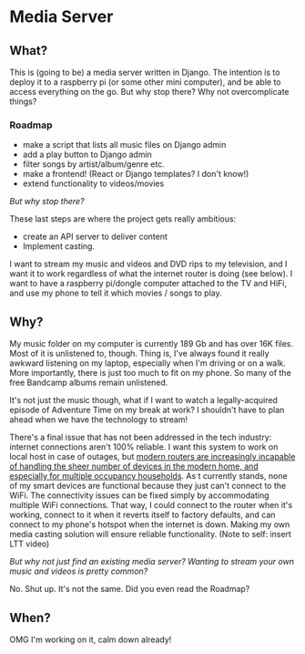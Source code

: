 # Media Server

## What?
This is (going to be) a media server written in Django. The intention is to deploy it to a raspberry pi (or some other mini computer), and be able to access everything on the go. But why stop there? Why not overcomplicate things?

### Roadmap

* make a script that lists all music files on Django admin
* add a play button to Django admin
* filter songs by artist/album/genre etc.
* make a frontend! (React or Django templates? I don't know!)
* extend functionality to videos/movies

*But why stop there?*

These last steps are where the project gets really ambitious:
* create an API server to deliver content
* Implement casting.

I want to stream my music and videos and DVD rips to my television, and I want it to work regardless of what the internet router is doing (see below). I want to have a raspberry pi/dongle computer attached to the TV and HiFi, and use my phone to tell it which movies / songs to play.

## Why?
My music folder on my computer is currently 189 Gb and has over 16K files. Most of it is unlistened to, though. Thing is, I've always found it really awkward listening on my laptop, especially when I'm driving or on a walk. More importantly, there is just too much to fit on my phone. So many of the free Bandcamp albums remain unlistened.

It's not just the music though, what if I want to watch a legally-acquired episode of Adventure Time on my break at work? I shouldn't have to plan ahead when we have the technology to stream!

There's a final issue that has not been addressed in the tech industry: internet connections aren't 100% reliable. I want this system to work on local host in case of outages, but [modern routers are increasingly incapable of handling the sheer number of devices in the modern home, and especially for multiple occupancy households](https://youtu.be/_IzyJTcnPu8?t=45). As t currently stands, none of my smart devices are functional because they just can't connect to the WiFi.
The connectivity issues can be fixed simply by accommodating multiple WiFi connections. That way, I could connect to the router when it's working, connect to it when it reverts itself to factory defaults, and can connect to my phone's hotspot when the internet is down.
Making my own media casting solution will ensure reliable functionality.
(Note to self: insert LTT video)

*But why not just find an existing media server? Wanting to stream your own music and videos is pretty common?*

No. Shut up. It's not the same. Did you even read the Roadmap?


## When?
OMG I'm working on it, calm down already!
